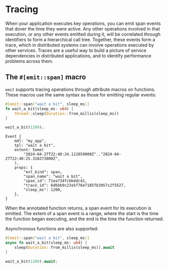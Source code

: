 # Tracing

When your application executes key operations, you can emit span events that dover the time they were active. Any other operations involved in that execution, or any other events emitted during it, will be correlated through identifiers to form a hierarchical call tree. Together, these events form a trace, which in distributed systems can involve operations executed by other services. Traces are a useful way to build a picture of service dependencies in distributed applications, and to identify performance problems across them.

## The `#[emit::span]` macro

`emit` supports tracing operations through attribute macros on functions. These macros use the same syntax as those for emitting regular events:

```rust
#[emit::span("wait a bit", sleep_ms)]
fn wait_a_bit(sleep_ms: u64) {
    thread::sleep(Duration::from_millis(sleep_ms))
}

wait_a_bit(1200);
```

```text
Event {
    mdl: "my_app",
    tpl: "wait a bit",
    extent: Some(
        "2024-04-27T22:40:24.112859000Z".."2024-04-27T22:40:25.318273000Z",
    ),
    props: {
        "evt_kind": span,
        "span_name": "wait a bit",
        "span_id": 71ea734fcbb4dc41,
        "trace_id": 6d6bb9c23a5f76e7185fb3957c2f5527,
        "sleep_ms": 1200,
    },
}
```

When the annotated function returns, a span event for its execution is emitted. The extent of a span event is a range, where the start is the time the function began executing, and the end is the time the function returned.

Asynchronous functions are also supported:

```rust
#[emit::span("wait a bit", sleep_ms)]
async fn wait_a_bit(sleep_ms: u64) {
    sleep(Duration::from_millis(sleep_ms)).await
}

wait_a_bit(1200).await;
```
